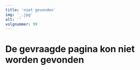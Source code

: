```yaml
---
title: 'niet gevonden'
img: '_.jpg'
alt: ''
volgnummer: 99
---
```


# De gevraagde pagina kon niet worden gevonden
